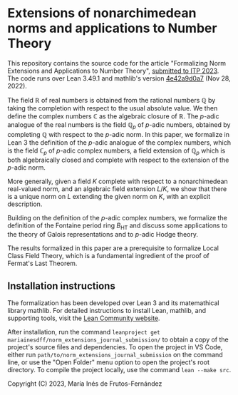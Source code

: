 # Extensions of nonarchimedean norms and applications to Number Theory

This repository contains the source code for the article "Formalizing Norm Extensions and Applications to Number Theory", [submitted to ITP 2023](https://mizar.uwb.edu.pl/ITP2023/). The code runs over Lean 3.49.1 and mathlib's version [4e42a9d0a7](https://github.com/leanprover-community/mathlib/tree/4e42a9d0a79d151ee359c270e498b1a00cc6fa4e) (Nov 28, 2022).

The field $\mathbb{R}$ of real numbers is obtained from the rational numbers 
$\mathbb{Q}$ by taking the completion with respect to the usual absolute value. We then define the complex numbers $\mathbb{C}$ as the algebraic closure of $\mathbb{R}$. The $p$-adic analogue of the real numbers is the field $\mathbb{Q}_p$ of $p$-adic numbers, obtained by completing $\mathbb{Q}$ with respect to the $p$-adic norm. In this paper, we formalize in Lean 3 the definition of the $p$-adic analogue of the complex numbers, which is the field $\mathbb{C}_p$ of $p$-adic complex numbers, a field extension of $\mathbb{Q}_p$ which is both algebraically closed and complete with respect to the extension of the  $p$-adic norm.

More generally, given a field $K$ complete with respect to a nonarchimedean real-valued norm, and an algebraic field extension  $L/K$, we show that there is a unique norm on $L$ extending the given norm on $K$, with an explicit description.

Building on the definition of the $p$-adic complex numbers, we formalize the definition of the Fontaine period ring $B_{\text{HT}}$ and discuss some applications to the theory of Galois representations and to $p$-adic Hodge theory.

The results formalized in this paper are a prerequisite to formalize Local Class Field Theory, which is a fundamental ingredient of the proof of Fermat's Last Theorem.

## Installation instructions
The formalization has been developed over Lean 3 and its matemathical library mathlib. For detailed instructions to install Lean, mathlib, and supporting tools, visit the [Lean Community website](https://leanprover-community.github.io/get_started.html).

After installation, run the command `leanproject get mariainesdff/norm_extensions_journal_submission/` to obtain a copy of the project's source files and dependencies. To open the project in VS Code, either run `path/to/norm_extensions_journal_submission` on the command line, or use the "Open Folder" menu option to open the project's root directory. To compile the project locally, use the command `lean --make src`.

Copyright (C) 2023, María Inés de Frutos-Fernández
